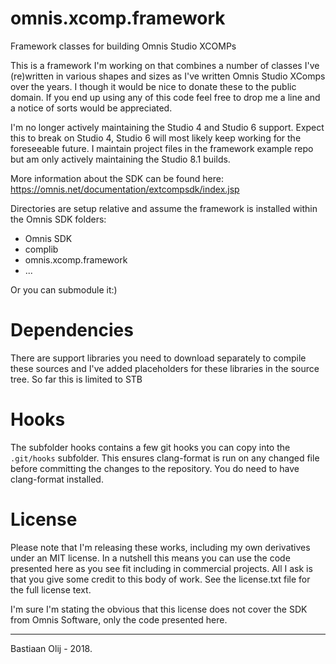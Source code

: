 omnis.xcomp.framework
=====================

Framework classes for building Omnis Studio XCOMPs

This is a framework I'm working on that combines a number of classes I've (re)written in various shapes and sizes as I've written Omnis Studio XComps over the years. I though it would be nice to donate these to the public domain. If you end up using any of this code feel free to drop me a line and a notice of sorts would be appreciated.

I'm no longer actively maintaining the Studio 4 and Studio 6 support. Expect this to break on Studio 4, Studio 6 will most likely keep working for the foreseeable future. 
I maintain project files in the framework example repo but am only actively maintaining the Studio 8.1 builds.

More information about the SDK can be found here: https://omnis.net/documentation/extcompsdk/index.jsp

Directories are setup relative and assume the framework is installed within the Omnis SDK folders:
- Omnis SDK
 - complib
 - omnis.xcomp.framework
 - ...

Or you can submodule it:) 

Dependencies
============
There are support libraries you need to download separately to compile these sources and I've added placeholders for these libraries in the source tree. 
So far this is limited to STB

Hooks
=====
The subfolder hooks contains a few git hooks you can copy into the ```.git/hooks``` subfolder. This ensures clang-format is run on any changed file before committing the changes to the repository.
You do need to have clang-format installed. 

License
=======
Please note that I'm releasing these works, including my own derivatives under an MIT license. In a nutshell this means you can use the code presented here as you see fit including in commercial projects. All I ask is that you give some credit to this body of work. See the license.txt file for the full license text.

I'm sure I'm stating the obvious that this license does not cover the SDK from Omnis Software, only the code presented here.

----

Bastiaan Olij - 2018.
